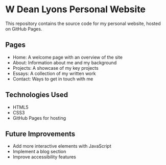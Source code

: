 # W Dean Lyons Personal Website

This repository contains the source code for my personal website, hosted on GitHub Pages.

## Pages

- Home: A welcome page with an overview of the site
- About: Information about me and my background
- Projects: A showcase of my key projects
- Essays: A collection of my written work
- Contact: Ways to get in touch with me

## Technologies Used

- HTML5
- CSS3
- GitHub Pages for hosting

## Future Improvements

- Add more interactive elements with JavaScript
- Implement a blog section
- Improve accessibility features
